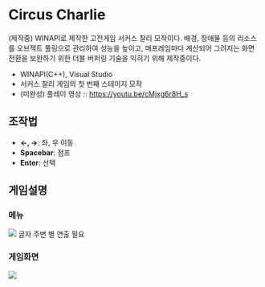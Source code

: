 # Circus Charlie
(제작중) WINAPI로 제작한 고전게임 서커스 찰리 모작이다. 배경, 장애물 등의 리소스를 오브젝트 풀링으로 관리하여 성능을 높이고, 매프레임마다 계산되어 그려지는 화면 전환을 보완하기 위한 더블 버퍼링 기술을 익히기 위해 제작중이다.
- WINAPI(C++), Visual Studio
- 서커스 찰리 게임의 첫 번째 스테이지 모작
- (미완성) 플레이 영상 :: https://youtu.be/cMjxg6r8H_s

## 조작법
- **←, →**: 좌, 우 이동
- **Spacebar**: 점프
- **Enter**: 선택

## 게임설명
### 메뉴
<img src="https://github.com/Bognoeym/Circus-Charlie/assets/66179481/7c1d7428-daa2-4e4d-9a68-05ec6f36a6d0"/>  
글자 주변 별 연출 필요

### 게임화면
<img src="https://github.com/Bognoeym/Circus-Charlie/assets/66179481/8eaa5d0f-a61a-4a82-999e-87ee173b692f"/>  
